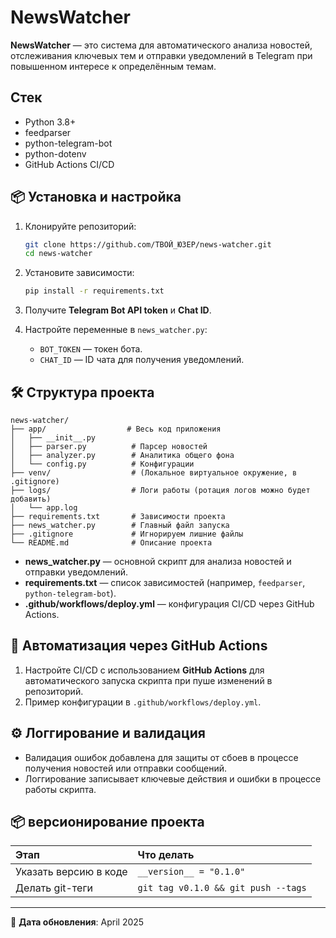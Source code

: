 # NewsWatcher

**NewsWatcher** — это система для автоматического анализа новостей, отслеживания ключевых тем и отправки уведомлений в Telegram при повышенном интересе к определённым темам.

## Стек

- Python 3.8+
- feedparser
- python-telegram-bot
- python-dotenv
- GitHub Actions CI/CD

## 📦 Установка и настройка

1. Клонируйте репозиторий:

   ```bash
   git clone https://github.com/ТВОЙ_ЮЗЕР/news-watcher.git
   cd news-watcher
   ```

2. Установите зависимости:

   ```bash
   pip install -r requirements.txt
   ```

3. Получите **Telegram Bot API token** и **Chat ID**.
4. Настройте переменные в `news_watcher.py`:
   - `BOT_TOKEN` — токен бота.
   - `CHAT_ID` — ID чата для получения уведомлений.

## 🛠️ Структура проекта

```
news-watcher/
├── app/                  # Весь код приложения
│   ├── __init__.py
│   ├── parser.py          # Парсер новостей
│   ├── analyzer.py        # Аналитика общего фона
│   └── config.py          # Конфигурации
├── venv/                  # (Локальное виртуальное окружение, в .gitignore)
├── logs/                  # Логи работы (ротация логов можно будет добавить)
│   └── app.log
├── requirements.txt       # Зависимости проекта
├── news_watcher.py        # Главный файл запуска
├── .gitignore             # Игнорируем лишние файлы
└── README.md              # Описание проекта
```

- **news_watcher.py** — основной скрипт для анализа новостей и отправки уведомлений.
- **requirements.txt** — список зависимостей (например, `feedparser`, `python-telegram-bot`).
- **.github/workflows/deploy.yml** — конфигурация CI/CD через GitHub Actions.

## 🚀 Автоматизация через GitHub Actions

1. Настройте CI/CD с использованием **GitHub Actions** для автоматического запуска скрипта при пуше изменений в репозиторий.
2. Пример конфигурации в `.github/workflows/deploy.yml`.

## ⚙️ Логгирование и валидация

- Валидация ошибок добавлена для защиты от сбоев в процессе получения новостей или отправки сообщений.
- Логгирование записывает ключевые действия и ошибки в процессе работы скрипта.

## 📦 версионирование проекта

| Этап                       | Что делать                           |
|:----------------------------|:-------------------------------------|
| Указать версию в коде        | `__version__ = "0.1.0"`              |
| Делать git-теги              | `git tag v0.1.0 && git push --tags` |



---

📅 **Дата обновления**: April 2025
